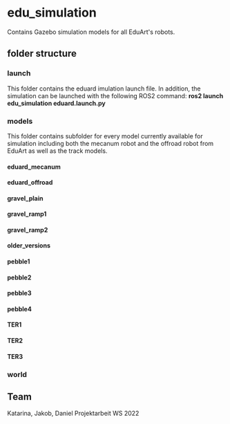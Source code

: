 # edu_simulation

Contains Gazebo simulation models for all EduArt's robots.

## folder structure

### launch
This folder contains the eduard imulation launch file. In addition, the simulation can be launched with the following ROS2 command:
**ros2 launch edu_simulation eduard.launch.py**

### models
This folder contains subfolder for every model currently available for simulation including both the mecanum robot and the offroad robot from EduArt as well as the track models.

#### eduard_mecanum

#### eduard_offroad

#### gravel_plain

#### gravel_ramp1

#### gravel_ramp2

#### older_versions

#### pebble1

#### pebble2

#### pebble3

#### pebble4

#### TER1

#### TER2

#### TER3

### world



## Team
Katarina, Jakob, Daniel
Projektarbeit WS 2022